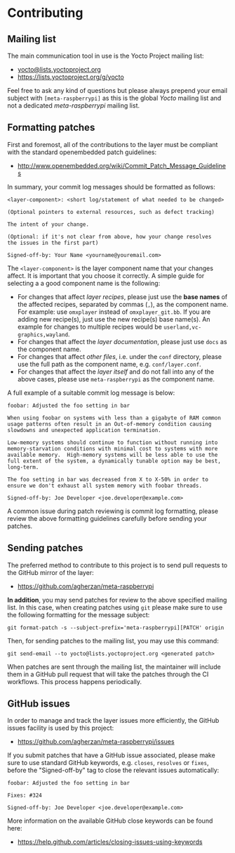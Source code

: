 # Contributing

## Mailing list

The main communication tool in use is the Yocto Project mailing list:

* <yocto@lists.yoctoproject.org>
* <https://lists.yoctoproject.org/g/yocto>

Feel free to ask any kind of questions but please always prepend your email
subject with `[meta-raspberrypi]` as this is the global *Yocto* mailing
list and not a dedicated *meta-raspberrypi* mailing list.

## Formatting patches

First and foremost, all of the contributions to the layer must be compliant
with the standard openembedded patch guidelines:

* <http://www.openembedded.org/wiki/Commit_Patch_Message_Guidelines>

In summary, your commit log messages should be formatted as follows:

    <layer-component>: <short log/statement of what needed to be changed>

    (Optional pointers to external resources, such as defect tracking)

    The intent of your change.

    (Optional: if it's not clear from above, how your change resolves
    the issues in the first part)

    Signed-off-by: Your Name <yourname@youremail.com>

The `<layer-component>` is the layer component name that your changes affect.
It is important that you choose it correctly. A simple guide for selecting a
a good component name is the following:

* For changes that affect *layer recipes*, please just use the **base names**
  of the affected recipes, separated by commas (`,`), as the component name.
  For example: use `omxplayer` instead of `omxplayer_git.bb`. If you are
  adding new recipe(s), just use the new recipe(s) base name(s). An example
  for changes to multiple recipes would be `userland,vc-graphics,wayland`.
* For changes that affect the *layer documentation*, please just use `docs`
  as the component name.
* For changes that affect *other files*, i.e. under the `conf` directory,
  please use the full path as the component name, e.g. `conf/layer.conf`.
* For changes that affect the *layer itself* and do not fall into any of
  the above cases, please use `meta-raspberrypi` as the component name.

A full example of a suitable commit log message is below:

    foobar: Adjusted the foo setting in bar

    When using foobar on systems with less than a gigabyte of RAM common
    usage patterns often result in an Out-of-memory condition causing
    slowdowns and unexpected application termination.

    Low-memory systems should continue to function without running into
    memory-starvation conditions with minimal cost to systems with more
    available memory.  High-memory systems will be less able to use the
    full extent of the system, a dynamically tunable option may be best,
    long-term.

    The foo setting in bar was decreased from X to X-50% in order to
    ensure we don't exhaust all system memory with foobar threads.

    Signed-off-by: Joe Developer <joe.developer@example.com>

A common issue during patch reviewing is commit log formatting, please review
the above formatting guidelines carefully before sending your patches.

## Sending patches

The preferred method to contribute to this project is to send pull
requests to the GitHub mirror of the layer:

* <https://github.com/agherzan/meta-raspberrypi>

**In addition**, you may send patches for review to the above specified
mailing list. In this case, when creating patches using `git` please make
sure to use the following formatting for the message subject:

    git format-patch -s --subject-prefix='meta-raspberrypi][PATCH' origin

Then, for sending patches to the mailing list, you may use this command:

    git send-email --to yocto@lists.yoctoproject.org <generated patch>

When patches are sent through the mailing list, the maintainer will include
them in a GitHub pull request that will take the patches through the CI
workflows. This process happens periodically.

## GitHub issues

In order to manage and track the layer issues more efficiently, the
GitHub issues facility is used by this project:

* <https://github.com/agherzan/meta-raspberrypi/issues>

If you submit patches that have a GitHub issue associated, please make sure to
use standard GitHub keywords, e.g. `closes`, `resolves` or `fixes`, before the
"Signed-off-by" tag to close the relevant issues automatically:

    foobar: Adjusted the foo setting in bar

    Fixes: #324

    Signed-off-by: Joe Developer <joe.developer@example.com>

More information on the available GitHub close keywords can be found here:

* <https://help.github.com/articles/closing-issues-using-keywords>

